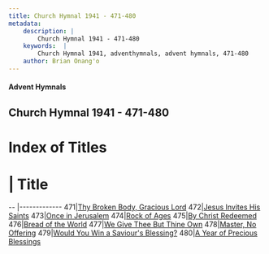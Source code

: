 ```yaml
---
title: Church Hymnal 1941 - 471-480
metadata:
    description: |
        Church Hymnal 1941 - 471-480
    keywords:  |
        Church Hymnal 1941, adventhymnals, advent hymnals, 471-480
    author: Brian Onang'o
---
```


#### Advent Hymnals
## Church Hymnal 1941 - 471-480

# Index of Titles
# | Title                        
-- |-------------
471|[Thy Broken Body, Gracious Lord](/church-hymnal/CH/401-500/471-480/Thy-Broken-Body,-Gracious-Lord)
472|[Jesus Invites His Saints](/church-hymnal/CH/401-500/471-480/Jesus-Invites-His-Saints)
473|[Once in Jerusalem](/church-hymnal/CH/401-500/471-480/Once-in-Jerusalem)
474|[Rock of Ages](/church-hymnal/CH/401-500/471-480/Rock-of-Ages)
475|[By Christ Redeemed](/church-hymnal/CH/401-500/471-480/By-Christ-Redeemed)
476|[Bread of the World](/church-hymnal/CH/401-500/471-480/Bread-of-the-World)
477|[We Give Thee But Thine Own](/church-hymnal/CH/401-500/471-480/We-Give-Thee-But-Thine-Own)
478|[Master, No Offering](/church-hymnal/CH/401-500/471-480/Master,-No-Offering)
479|[Would You Win a Saviour's Blessing?](/church-hymnal/CH/401-500/471-480/Would-You-Win-a-Saviour's-Blessing)
480|[A Year of Precious Blessings](/church-hymnal/CH/401-500/471-480/A-Year-of-Precious-Blessings)